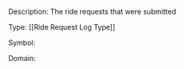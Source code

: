 Description: The ride requests that were submitted

Type: [[Ride Request Log Type]]

Symbol: 

Domain: 

